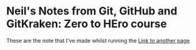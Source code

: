 # Neil's Notes from Git, GitHub and GitKraken: Zero to HEro course

These are the note that I've made whilst running the [Link to another page](www.google.com)
